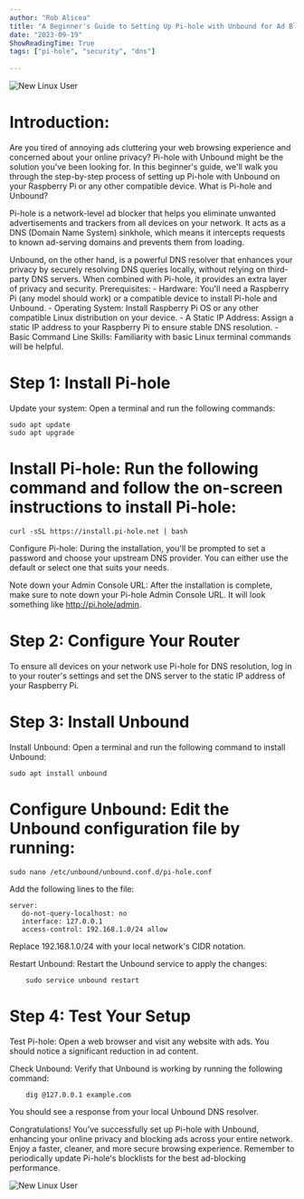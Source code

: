 ```yaml
---
author: "Rob Alicea"
title: "A Beginner's Guide to Setting Up Pi-hole with Unbound for Ad Blocking and Enhanced Privacy"
date: "2023-09-19"
ShowReadingTime: True
tags: ["pi-hole", "security", "dns"] 
    
---
```


![New Linux User](/img/4.png)

# Introduction:

Are you tired of annoying ads cluttering your web browsing experience and concerned about your online privacy? Pi-hole with Unbound might be the solution you've been looking for. In this beginner's guide, we'll walk you through the step-by-step process of setting up Pi-hole with Unbound on your Raspberry Pi or any other compatible device.
What is Pi-hole and Unbound?

Pi-hole is a network-level ad blocker that helps you eliminate unwanted advertisements and trackers from all devices on your network. It acts as a DNS (Domain Name System) sinkhole, which means it intercepts requests to known ad-serving domains and prevents them from loading.

Unbound, on the other hand, is a powerful DNS resolver that enhances your privacy by securely resolving DNS queries locally, without relying on third-party DNS servers. When combined with Pi-hole, it provides an extra layer of privacy and security.
Prerequisites:
    - Hardware: You'll need a Raspberry Pi (any model should work) or a           compatible device to install Pi-hole and Unbound.
    - Operating System: Install Raspberry Pi OS or any other compatible Linux distribution on your device.
    - A Static IP Address: Assign a static IP address to your Raspberry Pi to ensure stable DNS resolution.
    - Basic Command Line Skills: Familiarity with basic Linux terminal commands will be helpful.

# Step 1: Install Pi-hole

Update your system: Open a terminal and run the following commands:
```   
sudo apt update
sudo apt upgrade
```
# Install Pi-hole: Run the following command and follow the on-screen instructions to install Pi-hole:
```
curl -sSL https://install.pi-hole.net | bash
```
Configure Pi-hole: During the installation, you'll be prompted to set a password and choose your upstream DNS provider. You can either use the default or select one that suits your needs.

Note down your Admin Console URL: After the installation is complete, make sure to note down your Pi-hole Admin Console URL. It will look something like http://pi.hole/admin.

# Step 2: Configure Your Router

To ensure all devices on your network use Pi-hole for DNS resolution, log in to your router's settings and set the DNS server to the static IP address of your Raspberry Pi.

# Step 3: Install Unbound

Install Unbound: Open a terminal and run the following command to install Unbound:
```
sudo apt install unbound
```
# Configure Unbound: Edit the Unbound configuration file by running:
```
sudo nano /etc/unbound/unbound.conf.d/pi-hole.conf
```
Add the following lines to the file:
```
server:
   do-not-query-localhost: no
   interface: 127.0.0.1
   access-control: 192.168.1.0/24 allow
```
Replace 192.168.1.0/24 with your local network's CIDR notation.

Restart Unbound: Restart the Unbound service to apply the changes:
```
    sudo service unbound restart
```
# Step 4: Test Your Setup

Test Pi-hole: Open a web browser and visit any website with ads. You should notice a significant reduction in ad content.

Check Unbound: Verify that Unbound is working by running the following command:
```
    dig @127.0.0.1 example.com
```
You should see a response from your local Unbound DNS resolver.

Congratulations! You've successfully set up Pi-hole with Unbound, enhancing your online privacy and blocking ads across your entire network. Enjoy a faster, cleaner, and more secure browsing experience. Remember to periodically update Pi-hole's blocklists for the best ad-blocking performance.

![New Linux User](/img/logo.svg)


